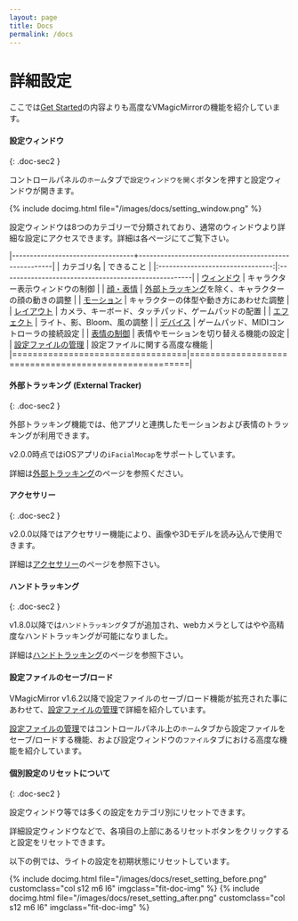 ```yaml
---
layout: page
title: Docs
permalink: /docs
---
```


# 詳細設定

ここでは[Get Started](./get_started)の内容よりも高度なVMagicMirrorの機能を紹介しています。


#### 設定ウィンドウ
{: .doc-sec2 }

コントロールパネルの`ホーム`タブで`設定ウィンドウを開く`ボタンを押すと設定ウィンドウが開きます。

{% include docimg.html file="/images/docs/setting_window.png" %}

設定ウィンドウは8つのカテゴリーで分類されており、通常のウィンドウより詳細な設定にアクセスできます。詳細は各ページにてご覧下さい。

|----------------------------------+------------------------------------------------------|
| カテゴリ名                       | できること                                           |
|:--------------------------------:|:-----------------------------------------------------|
| [ウィンドウ](./docs/window)      | キャラクター表示ウィンドウの制御                     |
| [顔・表情](./docs/face)          | [外部トラッキング](./docs/external_tracker)を除く、キャラクターの顔の動きの調整 |
| [モーション](./docs/motion)      | キャラクターの体型や動き方にあわせた調整             |
| [レイアウト](./docs/layout)      | カメラ、キーボード、タッチパッド、ゲームパッドの配置 |
| [エフェクト](./docs/effects)     | ライト、影、Bloom、風の調整                          |
| [デバイス](./docs/devices)       | ゲームパッド、MIDIコントローラの接続設定             |
| [表情の制御](./docs/expressions) | 表情やモーションを切り替える機能の設定               |
| [設定ファイルの管理](./docs/setting_files) | 設定ファイルに関する高度な機能 |
|==================================|======================================================|


#### 外部トラッキング (External Tracker)
{: .doc-sec2 }

外部トラッキング機能では、他アプリと連携したモーションおよび表情のトラッキングが利用できます。

v2.0.0時点ではiOSアプリの`iFacialMocap`をサポートしています。

詳細は[外部トラッキング](./docs/external_tracker)のページを参照ください。


#### アクセサリー
{: .doc-sec2 }

v2.0.0以降ではアクセサリー機能により、画像や3Dモデルを読み込んで使用できます。

詳細は[アクセサリー](./docs/accessory)のページを参照下さい。


#### ハンドトラッキング
{: .doc-sec2 }

v1.8.0以降では`ハンドトラッキング`タブが追加され、webカメラとしてはやや高精度なハンドトラッキングが可能になりました。

詳細は[ハンドトラッキング](./docs/hand_tracking)のページを参照下さい。


#### 設定ファイルのセーブ/ロード

VMagicMirror v1.6.2以降で設定ファイルのセーブ/ロード機能が拡充された事にあわせて、[設定ファイルの管理](./docs/setting_files)で詳細を紹介しています。

[設定ファイルの管理](./docs/setting_files)ではコントロールパネル上の`ホーム`タブから設定ファイルをセーブ/ロードする機能、および設定ウィンドウの`ファイル`タブにおける高度な機能を紹介しています。


#### 個別設定のリセットについて
{: .doc-sec2 }

設定ウィンドウ等では多くの設定をカテゴリ別にリセットできます。

詳細設定ウィンドウなどで、各項目の上部にあるリセットボタンをクリックすると設定をリセットできます。

以下の例では、ライトの設定を初期状態にリセットしています。

<div class="row">
{% include docimg.html file="/images/docs/reset_setting_before.png" customclass="col s12 m6 l6" imgclass="fit-doc-img" %}
{% include docimg.html file="/images/docs/reset_setting_after.png" customclass="col s12 m6 l6" imgclass="fit-doc-img" %}
</div>
